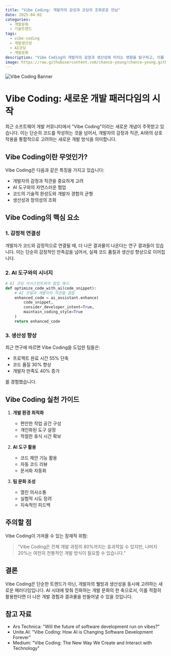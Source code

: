```yaml
---
title: "Vibe Coding: 개발자의 감성과 코딩의 조화로운 만남"
date: 2025-04-02
categories: 
  - 개발문화
  - 기술트렌드
tags:
  - vibe-coding
  - 개발생산성
  - AI코딩
  - 개발문화
description: "Vibe Coding이 개발자의 감정과 생산성에 미치는 영향을 탐구하고, 이를 통해 더 나은 코딩 환경을 만드는 방법을 알아봅니다."
image: https://raw.githubusercontent.com/chance-young/chance-young.github.io/master/assets/images/posts/vibe-coding-banner.png
---
```


![Vibe Coding Banner](https://raw.githubusercontent.com/chance-young/chance-young.github.io/master/assets/images/posts/vibe-coding-banner.png)

# Vibe Coding: 새로운 개발 패러다임의 시작

최근 소프트웨어 개발 커뮤니티에서 "Vibe Coding"이라는 새로운 개념이 주목받고 있습니다. 이는 단순히 코드를 작성하는 것을 넘어서, 개발자의 감정과 직관, AI와의 상호작용을 통합적으로 고려하는 새로운 개발 방식을 의미합니다.

## Vibe Coding이란 무엇인가?

Vibe Coding은 다음과 같은 특징을 가지고 있습니다:

- 개발자의 감정과 직관을 중요하게 고려
- AI 도구와의 자연스러운 협업
- 코드의 기술적 완성도와 개발자 경험의 균형
- 생산성과 창의성의 조화

## Vibe Coding의 핵심 요소

### 1. 감정적 연결성

개발자가 코드와 감정적으로 연결될 때, 더 나은 결과물이 나온다는 연구 결과들이 있습니다. 이는 단순히 감정적인 만족감을 넘어서, 실제 코드 품질과 생산성 향상으로 이어집니다.

### 2. AI 도구와의 시너지

```python
# AI 코딩 어시스턴트와의 협업 예시
def optimize_code_with_ai(code_snippet):
    # AI 모델과 개발자의 직관을 결합
    enhanced_code = ai_assistant.enhance(
        code_snippet,
        consider_developer_intent=True,
        maintain_coding_style=True
    )
    return enhanced_code
```

### 3. 생산성 향상

최근 연구에 따르면 Vibe Coding을 도입한 팀들은:
- 프로젝트 완료 시간 55% 단축
- 코드 품질 30% 향상
- 개발자 만족도 40% 증가

를 경험했습니다.

## Vibe Coding 실천 가이드

1. **개발 환경 최적화**
   - 편안한 작업 공간 구성
   - 개인화된 도구 설정
   - 적절한 휴식 시간 확보

2. **AI 도구 활용**
   - 코드 제안 기능 활용
   - 자동 코드 리뷰
   - 문서화 자동화

3. **팀 문화 조성**
   - 열린 의사소통
   - 실험적 시도 장려
   - 지속적인 피드백

## 주의할 점

Vibe Coding이 가져올 수 있는 잠재적 위험:

> "Vibe Coding은 전체 개발 과정의 80%까지는 효과적일 수 있지만, 나머지 20%는 여전히 전통적인 개발 방식이 필요할 수 있습니다."

## 결론

Vibe Coding은 단순한 트렌드가 아닌, 개발자의 웰빙과 생산성을 동시에 고려하는 새로운 패러다임입니다. AI 시대에 맞춰 진화하는 개발 문화의 한 축으로서, 이를 적절히 활용한다면 더 나은 개발 경험과 결과물을 만들어낼 수 있을 것입니다.

## 참고 자료

- Ars Technica: "Will the future of software development run on vibes?"
- Unite.AI: "Vibe Coding: How AI is Changing Software Development Forever"
- Medium: "Vibe Coding: The New Way We Create and Interact with Technology"